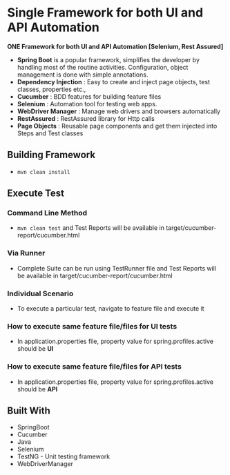 # **Single** Framework for both UI and API Automation
**ONE Framework for both UI and API Automation [Selenium, Rest Assured]**

- **Spring Boot** is a popular framework, simplifies the developer by handling most of the routine activities. Configuration, object management is done with simple annotations.
- **Dependency Injection** : Easy to create and inject page objects, test classes, properties etc.,
- **Cucumber** : BDD features for building feature files
- **Selenium** : Automation tool for testing web apps.
- **WebDriver Manager** : Manage web drivers and browsers automatically
- **RestAssured** : RestAssured library for Http calls
- **Page Objects** : Reusable page components and get them injected into Steps and Test classes


## Building Framework
- `mvn clean install`

## Execute Test
### Command Line Method
- `mvn clean test` and Test Reports will be available in target/cucumber-report/cucumber.html

### Via Runner
- Complete Suite can be run using TestRunner file and Test Reports will be available in target/cucumber-report/cucumber.html

### Individual Scenario
- To execute a particular test, navigate to feature file and execute it

### How to execute same feature file/files for UI tests
- In application.properties file, property value for spring.profiles.active should be **UI**

### How to execute same feature file/files for API tests
- In application.properties file, property value for spring.profiles.active should be **API**

## Built With
- SpringBoot
- Cucumber
- Java
- Selenium 
- TestNG - Unit testing framework
- WebDriverManager

